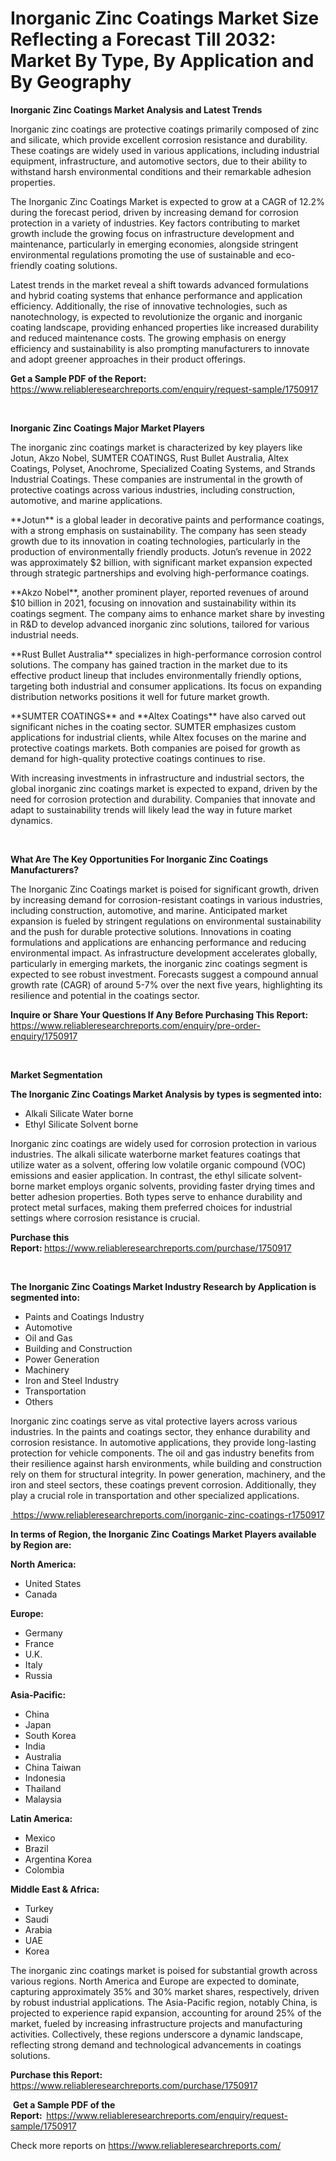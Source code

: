 <p><h1>Inorganic Zinc Coatings Market Size Reflecting a Forecast Till 2032: Market By Type, By Application and By Geography</h1></p><p><strong>Inorganic Zinc Coatings Market Analysis and Latest Trends</strong></p>
<p><p>Inorganic zinc coatings are protective coatings primarily composed of zinc and silicate, which provide excellent corrosion resistance and durability. These coatings are widely used in various applications, including industrial equipment, infrastructure, and automotive sectors, due to their ability to withstand harsh environmental conditions and their remarkable adhesion properties.</p><p>The Inorganic Zinc Coatings Market is expected to grow at a CAGR of 12.2% during the forecast period, driven by increasing demand for corrosion protection in a variety of industries. Key factors contributing to market growth include the growing focus on infrastructure development and maintenance, particularly in emerging economies, alongside stringent environmental regulations promoting the use of sustainable and eco-friendly coating solutions.</p><p>Latest trends in the market reveal a shift towards advanced formulations and hybrid coating systems that enhance performance and application efficiency. Additionally, the rise of innovative technologies, such as nanotechnology, is expected to revolutionize the organic and inorganic coating landscape, providing enhanced properties like increased durability and reduced maintenance costs. The growing emphasis on energy efficiency and sustainability is also prompting manufacturers to innovate and adopt greener approaches in their product offerings.</p></p>
<p><strong>Get a Sample PDF of the Report:&nbsp;</strong> <a href="https://www.reliableresearchreports.com/enquiry/request-sample/1750917?utm_campaign=2954&utm_medium=2&utm_source=Github&utm_content=ia&utm_term=01042025&utm_id=inorganic-zinc-coatings">https://www.reliableresearchreports.com/enquiry/request-sample/1750917</a></p>
<p>&nbsp;</p>
<p><strong>Inorganic Zinc Coatings Major Market Players</strong></p>
<p><p>The inorganic zinc coatings market is characterized by key players like Jotun, Akzo Nobel, SUMTER COATINGS, Rust Bullet Australia, Altex Coatings, Polyset, Anochrome, Specialized Coating Systems, and Strands Industrial Coatings. These companies are instrumental in the growth of protective coatings across various industries, including construction, automotive, and marine applications.</p><p>**Jotun** is a global leader in decorative paints and performance coatings, with a strong emphasis on sustainability. The company has seen steady growth due to its innovation in coating technologies, particularly in the production of environmentally friendly products. Jotun’s revenue in 2022 was approximately $2 billion, with significant market expansion expected through strategic partnerships and evolving high-performance coatings.</p><p>**Akzo Nobel**, another prominent player, reported revenues of around $10 billion in 2021, focusing on innovation and sustainability within its coatings segment. The company aims to enhance market share by investing in R&D to develop advanced inorganic zinc solutions, tailored for various industrial needs.</p><p>**Rust Bullet Australia** specializes in high-performance corrosion control solutions. The company has gained traction in the market due to its effective product lineup that includes environmentally friendly options, targeting both industrial and consumer applications. Its focus on expanding distribution networks positions it well for future market growth.</p><p>**SUMTER COATINGS** and **Altex Coatings** have also carved out significant niches in the coating sector. SUMTER emphasizes custom applications for industrial clients, while Altex focuses on the marine and protective coatings markets. Both companies are poised for growth as demand for high-quality protective coatings continues to rise.</p><p>With increasing investments in infrastructure and industrial sectors, the global inorganic zinc coatings market is expected to expand, driven by the need for corrosion protection and durability. Companies that innovate and adapt to sustainability trends will likely lead the way in future market dynamics.</p></p>
<p>&nbsp;</p>
<p><strong>What Are The Key Opportunities For Inorganic Zinc Coatings Manufacturers?</strong></p>
<p><p>The Inorganic Zinc Coatings market is poised for significant growth, driven by increasing demand for corrosion-resistant coatings in various industries, including construction, automotive, and marine. Anticipated market expansion is fueled by stringent regulations on environmental sustainability and the push for durable protective solutions. Innovations in coating formulations and applications are enhancing performance and reducing environmental impact. As infrastructure development accelerates globally, particularly in emerging markets, the inorganic zinc coatings segment is expected to see robust investment. Forecasts suggest a compound annual growth rate (CAGR) of around 5-7% over the next five years, highlighting its resilience and potential in the coatings sector.</p></p>
<p><strong>Inquire or Share Your Questions If Any Before Purchasing This Report:</strong> <a href="https://www.reliableresearchreports.com/enquiry/pre-order-enquiry/1750917?utm_campaign=2954&utm_medium=2&utm_source=Github&utm_content=ia&utm_term=01042025&utm_id=inorganic-zinc-coatings">https://www.reliableresearchreports.com/enquiry/pre-order-enquiry/1750917</a></p>
<p>&nbsp;</p>
<p><strong>Market Segmentation</strong></p>
<p><strong>The Inorganic Zinc Coatings Market Analysis by types is segmented into:</strong></p>
<p><ul><li>Alkali Silicate Water borne</li><li>Ethyl Silicate Solvent borne</li></ul></p>
<p><p>Inorganic zinc coatings are widely used for corrosion protection in various industries. The alkali silicate waterborne market features coatings that utilize water as a solvent, offering low volatile organic compound (VOC) emissions and easier application. In contrast, the ethyl silicate solvent-borne market employs organic solvents, providing faster drying times and better adhesion properties. Both types serve to enhance durability and protect metal surfaces, making them preferred choices for industrial settings where corrosion resistance is crucial.</p></p>
<p><strong>Purchase this Report:&nbsp;</strong><a href="https://www.reliableresearchreports.com/purchase/1750917?utm_campaign=2954&utm_medium=2&utm_source=Github&utm_content=ia&utm_term=01042025&utm_id=inorganic-zinc-coatings">https://www.reliableresearchreports.com/purchase/1750917</a></p>
<p>&nbsp;</p>
<p><strong>The Inorganic Zinc Coatings Market Industry Research by Application is segmented into:</strong></p>
<p><ul><li>Paints and Coatings Industry</li><li>Automotive</li><li>Oil and Gas</li><li>Building and Construction</li><li>Power Generation</li><li>Machinery</li><li>Iron and Steel Industry</li><li>Transportation</li><li>Others</li></ul></p>
<p><p>Inorganic zinc coatings serve as vital protective layers across various industries. In the paints and coatings sector, they enhance durability and corrosion resistance. In automotive applications, they provide long-lasting protection for vehicle components. The oil and gas industry benefits from their resilience against harsh environments, while building and construction rely on them for structural integrity. In power generation, machinery, and the iron and steel sectors, these coatings prevent corrosion. Additionally, they play a crucial role in transportation and other specialized applications.</p></p>
<p><a href="https://www.reliableresearchreports.com/inorganic-zinc-coatings-r1750917?utm_campaign=2954&utm_medium=2&utm_source=Github&utm_content=ia&utm_term=01042025&utm_id=inorganic-zinc-coatings">&nbsp;https://www.reliableresearchreports.com/inorganic-zinc-coatings-r1750917</a></p>
<p><strong>In terms of Region, the Inorganic Zinc Coatings Market Players available by Region are:</strong></p>
<p>
    <p> <strong> North America: </strong>
        <ul>
            <li>United States</li>
            <li>Canada</li>
        </ul>
        </p> 
    <p> <strong> Europe: </strong>
        <ul>
            <li>Germany</li>
            <li>France</li>
            <li>U.K.</li>
            <li>Italy</li>
            <li>Russia</li>
        </ul>
        </p> 
    <p> <strong> Asia-Pacific: </strong>
        <ul>
            <li>China</li>
            <li>Japan</li>
            <li>South Korea</li>
            <li>India</li>
            <li>Australia</li>
            <li>China Taiwan</li>
            <li>Indonesia</li>
            <li>Thailand</li>
            <li>Malaysia</li>
        </ul>
        </p> 
    <p> <strong> Latin America: </strong>
        <ul>
            <li>Mexico</li>
            <li>Brazil</li>
            <li>Argentina Korea</li>
            <li>Colombia</li>
        </ul>
        </p> 
    <p> <strong> Middle East & Africa: </strong>
        <ul>
            <li>Turkey</li>
            <li>Saudi</li>
            <li>Arabia</li>
            <li>UAE</li>
            <li>Korea</li>
        </ul>
    </p>
    </p>
<p><p>The inorganic zinc coatings market is poised for substantial growth across various regions. North America and Europe are expected to dominate, capturing approximately 35% and 30% market shares, respectively, driven by robust industrial applications. The Asia-Pacific region, notably China, is projected to experience rapid expansion, accounting for around 25% of the market, fueled by increasing infrastructure projects and manufacturing activities. Collectively, these regions underscore a dynamic landscape, reflecting strong demand and technological advancements in coatings solutions.</p></p>
<p><strong>Purchase this Report: </strong><a href="https://www.reliableresearchreports.com/purchase/1750917?utm_campaign=2954&utm_medium=2&utm_source=Github&utm_content=ia&utm_term=01042025&utm_id=inorganic-zinc-coatings">https://www.reliableresearchreports.com/purchase/1750917</a></p>
<p>&nbsp;<strong>Get a Sample PDF of the Report:&nbsp;&nbsp;</strong><a href="https://www.reliableresearchreports.com/enquiry/request-sample/1750917?utm_campaign=2954&utm_medium=2&utm_source=Github&utm_content=ia&utm_term=01042025&utm_id=inorganic-zinc-coatings">https://www.reliableresearchreports.com/enquiry/request-sample/1750917</a></p>
<p><strong></strong></p>
<p>Check more reports on <a href="https://www.reliableresearchreports.com/?utm_campaign=2954&utm_medium=2&utm_source=Github&utm_content=ia&utm_term=01042025&utm_id=inorganic-zinc-coatings">https://www.reliableresearchreports.com/</a></p>